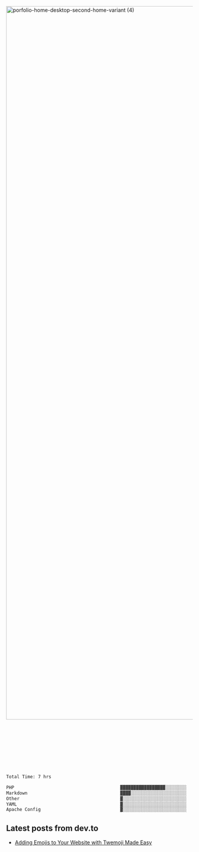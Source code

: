 <img width="1920" alt="porfolio-home-desktop-second-home-variant (4)" src="https://user-images.githubusercontent.com/44812120/231556360-1ee1d327-1a45-4bda-a93d-dd32a34149e4.png">
 
 
 
 
 
 <br><br><br><br><br><br><br>
<!--START_SECTION:waka-->

```txt
Total Time: 7 hrs

PHP                                        ▓▓▓▓▓▓▓▓▓▓▓▓▓▓▓▓▓░░░░░░░░   69.02 %
Markdown                                   ▓▓▓▓░░░░░░░░░░░░░░░░░░░░░   14.68 %
Other                                      ▓░░░░░░░░░░░░░░░░░░░░░░░░   05.33 %
YAML                                       ▓░░░░░░░░░░░░░░░░░░░░░░░░   04.34 %
Apache Config                              ▓░░░░░░░░░░░░░░░░░░░░░░░░   04.23 %
```

<!--END_SECTION:waka-->

## Latest posts from dev.to
<!-- MEDIUM-STORY-LIST:START -->
- [Adding Emojis to Your Website with Twemoji Made Easy](https://dev.to/danielsebesta/adding-emojis-to-your-website-with-twemoji-made-easy-mc8)
<!-- MEDIUM-STORY-LIST:END -->


